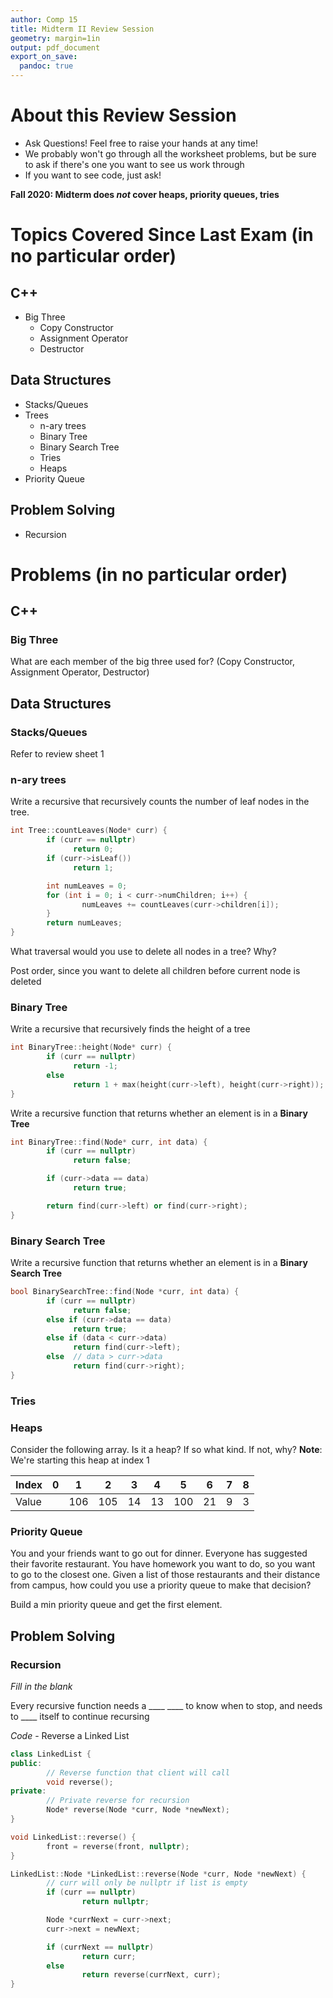 ```yaml
---
author: Comp 15
title: Midterm II Review Session
geometry: margin=1in
output: pdf_document
export_on_save:
  pandoc: true
---
```

# About this Review Session
  * Ask Questions! Feel free to raise your hands at any time!
  * We probably won't go through all the worksheet problems, but be sure to ask
    if there's one you want to see us work through
  * If you want to see code, just ask!

**Fall 2020:  Midterm does *not* cover heaps, priority queues, tries**

# Topics Covered Since Last Exam (in no particular order)

## C++

 * Big Three
    * Copy Constructor
    * Assignment Operator
    * Destructor

## Data Structures
 * Stacks/Queues
 * Trees
   *  n-ary trees 
   *  Binary Tree
   *  Binary Search Tree 
   *  Tries
   *  Heaps
 * Priority Queue

## Problem Solving

 * Recursion

# Problems (in no particular order)

## C++
### Big Three

What are each member of the big three used for? (Copy Constructor,
Assignment Operator, Destructor)

## Data Structures

### Stacks/Queues

Refer to review sheet 1 

### n-ary trees 

Write a recursive that recursively counts the number of leaf nodes in the tree.

```c++
int Tree::countLeaves(Node* curr) {
        if (curr == nullptr)
              return 0;
        if (curr->isLeaf())
              return 1;

        int numLeaves = 0;
        for (int i = 0; i < curr->numChildren; i++) {
                numLeaves += countLeaves(curr->children[i]);
        }
        return numLeaves;
}
```

What traversal would you use to delete all nodes in a tree? Why?

Post order, since you want to delete all children before current node is deleted

### Binary Tree

Write a recursive that recursively finds the height of a tree

```c++
int BinaryTree::height(Node* curr) {
        if (curr == nullptr)
              return -1;
        else
              return 1 + max(height(curr->left), height(curr->right));
}
```

Write a recursive function that returns whether an element is in a **Binary
Tree**

```c++
int BinaryTree::find(Node* curr, int data) {
        if (curr == nullptr)
              return false;

        if (curr->data == data)
              return true;

        return find(curr->left) or find(curr->right);
}
```

### Binary Search Tree 

Write a recursive function that returns whether an element is in a **Binary
Search Tree**

```c++
bool BinarySearchTree::find(Node *curr, int data) {
        if (curr == nullptr)
              return false;
        else if (curr->data == data)
              return true;
        else if (data < curr->data)
              return find(curr->left);
        else  // data > curr->data
              return find(curr->right);
}
```

### Tries


### Heaps

Consider the following array. Is it a heap? If so what kind. If not, why?
**Note**: We're starting this heap at index 1


| Index | 0   | 1   | 2   | 3   | 4   | 5   | 6   | 7   | 8   |
| ----- | --- | --- | --- | --- | --- | --- | --- | --- | --- |
| Value |     | 106 | 105 | 14  | 13  | 100 | 21  | 9   | 3   |



### Priority Queue



You and your friends want to go out for dinner. Everyone has suggested their
favorite restaurant. You have homework you want to do, so you want to go to the
closest one. Given a list of those restaurants and their distance from campus,
how could you use a priority queue to make that decision?

Build a min priority queue and get the first element.


## Problem Solving

### Recursion

*Fill in the blank*

Every recursive function needs a ____ ____ to know when to stop, and needs to
____ itself to continue recursing

*Code* - Reverse a Linked List


```c++
class LinkedList {
public:
        // Reverse function that client will call
        void reverse();
private:
        // Private reverse for recursion
        Node* reverse(Node *curr, Node *newNext);
}

void LinkedList::reverse() {
        front = reverse(front, nullptr);
}

LinkedList::Node *LinkedList::reverse(Node *curr, Node *newNext) {
        // curr will only be nullptr if list is empty
        if (curr == nullptr)
                return nullptr;

        Node *currNext = curr->next;
        curr->next = newNext;

        if (currNext == nullptr)
                return curr;
        else
                return reverse(currNext, curr);
}
```



